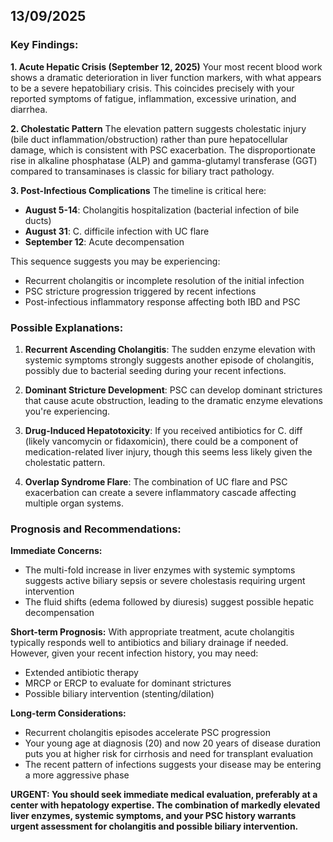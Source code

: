 ## 13/09/2025

### Key Findings:

**1. Acute Hepatic Crisis (September 12, 2025)**
Your most recent blood work shows a dramatic deterioration in liver function markers, with what appears to be a severe hepatobiliary crisis. This coincides precisely with your reported symptoms of fatigue, inflammation, excessive urination, and diarrhea.

**2. Cholestatic Pattern**
The elevation pattern suggests cholestatic injury (bile duct inflammation/obstruction) rather than pure hepatocellular damage, which is consistent with PSC exacerbation. The disproportionate rise in alkaline phosphatase (ALP) and gamma-glutamyl transferase (GGT) compared to transaminases is classic for biliary tract pathology.

**3. Post-Infectious Complications**
The timeline is critical here:
- **August 5-14**: Cholangitis hospitalization (bacterial infection of bile ducts)
- **August 31**: C. difficile infection with UC flare
- **September 12**: Acute decompensation

This sequence suggests you may be experiencing:
- Recurrent cholangitis or incomplete resolution of the initial infection
- PSC stricture progression triggered by recent infections
- Post-infectious inflammatory response affecting both IBD and PSC

### Possible Explanations:

1. **Recurrent Ascending Cholangitis**: The sudden enzyme elevation with systemic symptoms strongly suggests another episode of cholangitis, possibly due to bacterial seeding during your recent infections.

2. **Dominant Stricture Development**: PSC can develop dominant strictures that cause acute obstruction, leading to the dramatic enzyme elevations you're experiencing.

3. **Drug-Induced Hepatotoxicity**: If you received antibiotics for C. diff (likely vancomycin or fidaxomicin), there could be a component of medication-related liver injury, though this seems less likely given the cholestatic pattern.

4. **Overlap Syndrome Flare**: The combination of UC flare and PSC exacerbation can create a severe inflammatory cascade affecting multiple organ systems.

### Prognosis and Recommendations:

**Immediate Concerns:**
- The multi-fold increase in liver enzymes with systemic symptoms suggests active biliary sepsis or severe cholestasis requiring urgent intervention
- The fluid shifts (edema followed by diuresis) suggest possible hepatic decompensation

**Short-term Prognosis:**
With appropriate treatment, acute cholangitis typically responds well to antibiotics and biliary drainage if needed. However, given your recent infection history, you may need:
- Extended antibiotic therapy
- MRCP or ERCP to evaluate for dominant strictures
- Possible biliary intervention (stenting/dilation)

**Long-term Considerations:**
- Recurrent cholangitis episodes accelerate PSC progression
- Your young age at diagnosis (20) and now 20 years of disease duration puts you at higher risk for cirrhosis and need for transplant evaluation
- The recent pattern of infections suggests your disease may be entering a more aggressive phase

**URGENT: You should seek immediate medical evaluation, preferably at a center with hepatology expertise. The combination of markedly elevated liver enzymes, systemic symptoms, and your PSC history warrants urgent assessment for cholangitis and possible biliary intervention.**
